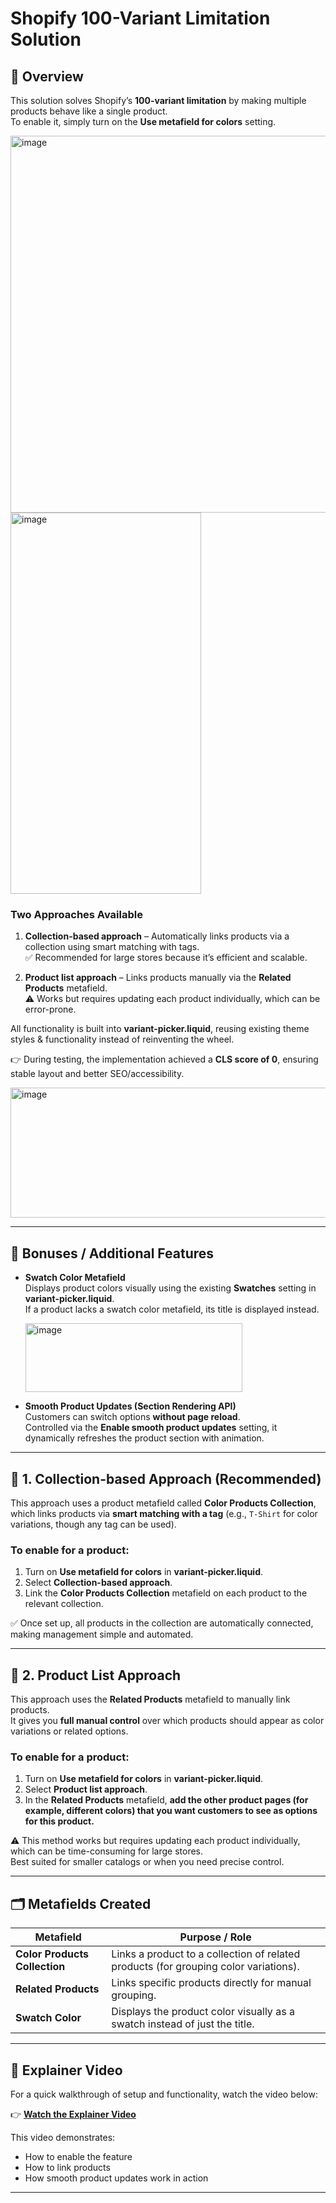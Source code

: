 # Shopify 100-Variant Limitation Solution

## 📌 Overview

This solution solves Shopify’s **100-variant limitation** by making multiple products behave like a single product.  
To enable it, simply turn on the **Use metafield for colors** setting.

<img width="533" height="603" alt="image" src="https://github.com/user-attachments/assets/e632d2ac-9124-4591-8f7d-dca1d4515a06" />

<img width="305" height="610" alt="image" src="https://github.com/user-attachments/assets/f00940e8-d77b-4a8d-9f4c-d039bb96b772" />


### Two Approaches Available
1. **Collection-based approach** – Automatically links products via a collection using smart matching with tags.  
   ✅ Recommended for large stores because it’s efficient and scalable.  

2. **Product list approach** – Links products manually via the **Related Products** metafield.  
   ⚠️ Works but requires updating each product individually, which can be error-prone.  

All functionality is built into **variant-picker.liquid**, reusing existing theme styles & functionality instead of reinventing the wheel.  

👉 During testing, the implementation achieved a **CLS score of 0**, ensuring stable layout and better SEO/accessibility.  

<img width="674" height="208" alt="image" src="https://github.com/user-attachments/assets/2667d8ae-deae-4134-bd8f-abe40b20285d" />

---

## 🎁 Bonuses / Additional Features

- **Swatch Color Metafield**  
  Displays product colors visually using the existing **Swatches** setting in **variant-picker.liquid**.  
  If a product lacks a swatch color metafield, its title is displayed instead.  

  <img width="347" height="110" alt="image" src="https://github.com/user-attachments/assets/8fa28834-d9b8-4067-a953-3f377707cb28" />

- **Smooth Product Updates (Section Rendering API)**  
  Customers can switch options **without page reload**.  
  Controlled via the **Enable smooth product updates** setting, it dynamically refreshes the product section with animation.

---

## 🚀 1. Collection-based Approach (Recommended)

This approach uses a product metafield called **Color Products Collection**, which links products via **smart matching with a tag** (e.g., `T-Shirt` for color variations, though any tag can be used).

### To enable for a product:
1. Turn on **Use metafield for colors** in **variant-picker.liquid**.  
2. Select **Collection-based approach**.  
3. Link the **Color Products Collection** metafield on each product to the relevant collection.  

✅ Once set up, all products in the collection are automatically connected, making management simple and automated.

---

## 🔗 2. Product List Approach

This approach uses the **Related Products** metafield to manually link products.  
It gives you **full manual control** over which products should appear as color variations or related options.  

### To enable for a product:
1. Turn on **Use metafield for colors** in **variant-picker.liquid**.  
2. Select **Product list approach**.  
3. In the **Related Products** metafield, **add the other product pages (for example, different colors) that you want customers to see as options for this product.**  

⚠️ This method works but requires updating each product individually, which can be time-consuming for large stores.  
Best suited for smaller catalogs or when you need precise control.

---

## 🗂️ Metafields Created

| **Metafield**               | **Purpose / Role** |
|------------------------------|--------------------|
| **Color Products Collection** | Links a product to a collection of related products (for grouping color variations). |
| **Related Products**         | Links specific products directly for manual grouping. |
| **Swatch Color**             | Displays the product color visually as a swatch instead of just the title. |

---

## 🎥 Explainer Video

For a quick walkthrough of setup and functionality, watch the video below:  

👉 [**Watch the Explainer Video**](https://jam.dev/c/6942983b-6283-46bc-87ce-633f00eaa755)

This video demonstrates:  
- How to enable the feature  
- How to link products  
- How smooth product updates work in action  

---
